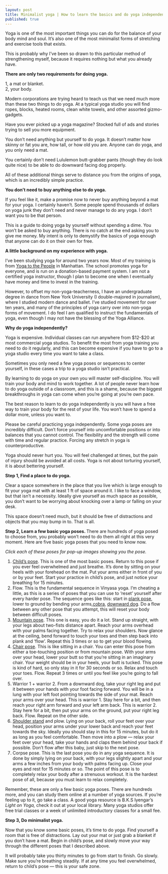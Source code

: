 ```yaml
---
layout: post
title: Minimalist yoga | How to learn the basics and do yoga independently for free - Far Beyond The Stars
published: true
---
```


<p>Yoga is one of the most important things you can do for the balance of your body mind and soul. It’s also one of the most minimalist forms of stretching and exercise tools that exists.</p>
<p>This is probably why I’ve been so drawn to this particular method of strengthening myself, because it requires nothing but what you already have.</p>
<p><strong>There are only two requirements for doing yoga.</strong></p>
<p>1, a mat or blanket.<br />
2, your body.</p>
<p>Modern corporations are trying heard to teach us that we need much more than these two things to do yoga. At a typical yoga studio you will find ropes, blocks, heated rooms, clean white towels, and other assorted gizmo-gadgets.</p>
<p>Have you ever picked up a yoga magazine? Stocked full of ads and stories trying to sell you more equipment.</p>
<p>You don’t need anything but yourself to do yoga. It doesn’t matter how skinny or fat you are, how tall, or how old you are. Anyone can do yoga, and you only need a mat.</p>
<p>You certainly don’t need Lululemon butt-grabber pants (though they do look quite nice) to be able to do downward facing dog properly.</p>
<p>All of these additional things serve to distance you from the origins of yoga, which is an incredibly simple practice.</p>
<p><strong>You don’t need to buy anything else to do yoga.</strong></p>
<p>If you feel like it, make a promise now to never buy anything beyond a mat for your yoga. I certainly haven’t. Some people spend thousands of dollars on yoga junk they don’t need and never manage to do any yoga. I don’t want you to be that person.</p>
<p>This is a guide to doing yoga by yourself without spending a dime. You won’t be asked to buy anything. There is no catch at the end asking you to give me money. My intent is only to demystify the basics of yoga enough that anyone can do it on their own for free.</p>
<p><strong>A little background on my experience with yoga.</strong></p>
<p>I’ve been studying yoga for around two years now. Most of my training is from <a href="http://www.yogatothepeople.com/">Yoga to the People</a> in Manhattan. The school promotes yoga for everyone, and is run on a donation-based payment system. I am not a certified yoga instructor, though I plan to become one when I eventually have money and time to invest in the training.</p>
<p>However, to offset my non-yoga-teacherness, I have an undergraduate degree in dance from New York University (I double-majored in journalism), where I studied modern dance and ballet. I’ve studied movement for over ten years, and many of the principles of yoga carry over into non-yoga forms of movement. I do feel I am qualified to instruct the fundamentals of yoga, even though I may not have the blessing of the Yoga Alliance.</p>
<p><strong>Why do yoga independently?</strong></p>
<p>Yoga is expensive. Individual classes can run anywhere from $12-$20 at most commercial yoga studios. To benefit the most from yoga training you need to do it regularly, and this can become expensive if you have to go to a yoga studio every time you want to take a class.</p>
<p>Sometimes you only need a few yoga poses or sequences to center yourself, in these cases a trip to a yoga studio isn’t practical.</p>
<p>By learning to do yoga on your own you will master self-discipline. You will train your body and mind to work together. A lot of people never learn how to do yoga outside of a classroom, and this is a shame, because the biggest breakthroughs in yoga can come when you’re going at you’re own pace.</p>
<p>The best reason to learn to do yoga independently is you will have a free way to train your body for the rest of your life. You won’t have to spend a dollar more, unless you want to.</p>
<p>Please be careful practicing yoga independently. Some yoga poses are incredibly difficult. Don’t force yourself into uncomfortable positions or into balances that you cannot control. The flexibility and the strength will come with time and regular practice. Forcing any stretch in yoga is counterproductive.</p>
<p>Yoga should never hurt you. You will feel challenged at times, but the pain of injury should be avoided at all costs. Yoga is not about torturing yourself, it is about bettering yourself.</p>
<p><strong>Step 1, Find a place to do yoga.</strong></p>
<p>Clear a space somewhere in the place that you live which is large enough to fit your yoga mat with at least 1 ft of space around it. I like to face a window, but that isn’t a necessity. Ideally give yourself as much space as possible, you don’t want to be worrying about knocking over a lamp or falling on your desk.</p>
<p>This space doesn’t need much, but it should be free of distractions and objects that you may bump in to. That is all.</p>
<p><strong>Step 2, Learn a few basic yoga poses. </strong>There are hundreds of yoga posed to choose from, you probably won’t need to do them all right at this very moment. Here are five basic yoga poses that you need to know now.</p>
<p><em>Click each of these poses for pop-up images showing you the pose.</em></p>
<ol>
<li><a href="http://blog.gaiam.com/wp-content/uploads/2009/04/gaiam-back-childs-pose-284x300.jpg">Child’s pose</a>. This is one of the most basic poses. Return to this pose if you ever feel overwhelmed and just breathe. It’s done by sitting on your heels with your forehead on the mat. Put your arms either in front of you or by your feet. Start your practice in child’s pose, and just notice your breathing for 15 minutes.</li>
<li>Flow. This is the fundamental sequence in Vinyasa yoga. I’m cheating a little, as this is a series of poses that you can use to ‘reset’ yourself after every harder pose. The sequence goes like this: start in <a href="http://www.yogatic.com/wp-content/uploads/2008/03/plank-pose.jpg">plank pose</a>, lower to ground by bending your arms,<a href="http://karlstraub.com/wp-content/uploads/2007/03/karl-straub-upward-dog-800px.jpg">cobra</a>, <a href="http://farm1.static.flickr.com/108/305169133_f9305a73c3.jpg">downward dog</a>. Do a flow between any other pose that you attempt, this will reset your body between difficult poses.</li>
<li><a href="http://www.healthandayurveda.com/images/yoga/tadasana.jpg">Mountain pose</a>. This one is easy, you do it a lot. Stand up straight, with your legs about two-fists distance apart. Reach your arms overhead with your palms facing together. Try to relax your shoulders. Now glance at the ceiling, bend forward to touch your toes and then step back into plank and ‘flow’. Repeat this 3 times or so to get your blood flowing.</li>
<li><a href="http://1.bp.blogspot.com/_AOAM1m9N5vA/SXbXcw653sI/AAAAAAAACTg/Xxk0HPkf8EA/s400/powerful-pose.jpg">Chair pose</a>. This is like sitting in a chair. You can enter this pose from either a toe-touching position or from mountain pose. With your arms over your head, lower your butt so that you’re sitting in an imaginary chair. Your weight should be in your heels, your butt is tucked. This pose is kind of hard, so only stay in it for 30 seconds or so. Relax and touch your toes. Flow. Repeat 3 times or until you feel like you’re going to fall over.</li>
<li>Warrior 1 + warrior 2. From a downward dog, take your right leg and put it between your hands with your foot facing forward. You will be in a lung with your left foot pointing towards the side of your mat. Reach your arms over your head. This is warrior 1. Stay here for a bit, and then reach your right arm forward and your left arm back. This is warrior 2. Stay here for a bit, then put your arms on the ground, put your right leg back. Flow. Repeat on the other side.</li>
<li><a href="http://www.samraoyoga.com/userfiles/image/DSC00665_Compressed.JPG">Shoulder stand</a> and plow. Lying on your back, roll your feet over your head, position your arms under your lower back and reach your feet towards the sky. Ideally you should stay in this for 15 minutes, but do it as long as you feel comfortable. Then move into a plow — relax your feet over your head, take your hands and claps them behind your back if possible. Don’t flow after this baby, just skip to the next pose.</li>
<li>Corpse pose. This is the last pose you do in any yoga sequence. It is done by simply lying on your back, with your legs slightly apart and your arms a few inches from your body with palms facing up. Close your eyes and rest for 15 minutes or so. The point of this pose is to completely relax your body after a strenuous workout. It is the hardest pose of all, because you must learn to relax completely.</li>
</ol>
<p>Remember, these are only a few basic yoga poses. There are hundreds more, and you can study them online at a number of yoga sources. If you’re feeling up to it, go take a class. A good yoga resource is B.K.S Iyengar’s <em>Light on Yoga, </em>check it out at your local library.<em> </em>Many yoga studios offer free trial classes or a week of unlimited introductory classes for a small fee.</p>
<p><strong>Step 3, Do minimalist yoga.</strong></p>
<p>Now that you know some basic poses, it’s time to do yoga. Find yourself a room that is free of distractions. Lay out your mat or just grab a blanket if you don’t have a mat. Begin in child’s pose, and slowly move your way through the different poses that I described above.</p>
<p>It will probably take you thirty minutes to go from start to finish. Go slowly. Make sure you’re breathing steadily. If at any time you feel overwhelmed, return to child’s pose — this is your safe zone.</p>
